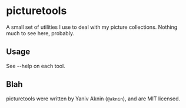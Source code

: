 # picturetools

A small set of utilities I use to deal with my picture collections. Nothing much to see here, probably.

## Usage

See --help on each tool.

## Blah

picturetools were written by Yaniv Aknin (`@aknin`), and are MIT licensed.

